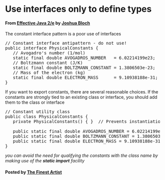 # Use interfaces only to define types

#### From <u>[Effective Java 2/e](https://books.google.co.kr/books/about/Effective_Java.html?id=ka2VUBqHiWkC&hl=en)</u> by <u>[Joshua Bloch](https://en.wikipedia.org/wiki/Joshua_Bloch)</u>

The constant interface pattern is a poor use of interfaces

<pre class="prettyprint">
// Constant interface antipattern - do not use!
public interface PhysicalConstants {
   // Avogadro's number (1/mol)
   static final double AVOGADROS_NUMBER   = 6.02214199e23;
   // Boltzmann constant (J/K)
   static final double BOLTZMANN_CONSTANT = 1.3806503e-23;
   // Mass of the electron (kg)
   static final double ELECTRON_MASS      = 9.10938188e-31;
}
</pre>

If you want to export constants, there are several reasonable choices. If the constants are strongly tied to an existing class or interface, you should add them to the class or interface

<pre class="prettyprint">
// Constant utility class
public class PhysicalConstants {
   private PhysicalConstants() { }  // Prevents instantiation

   public static final double AVOGADROS_NUMBER = 6.02214199e23;
   public static final double BOLTZMANN_CONSTANT = 1.3806503e-23;
   public static final double ELECTRON_MASS = 9.10938188e-31;
}
</pre>

*you can avoid the need for qualifying the constants with the class name by making use of the **static import** facility*

#### Posted by <u>[The Finest Artist](http://thefinestartist.com)</u>
